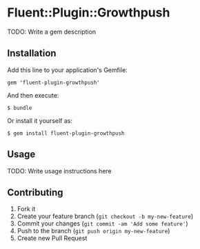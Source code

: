 # Fluent::Plugin::Growthpush

TODO: Write a gem description

## Installation

Add this line to your application's Gemfile:

    gem 'fluent-plugin-growthpush'

And then execute:

    $ bundle

Or install it yourself as:

    $ gem install fluent-plugin-growthpush

## Usage

TODO: Write usage instructions here

## Contributing

1. Fork it
2. Create your feature branch (`git checkout -b my-new-feature`)
3. Commit your changes (`git commit -am 'Add some feature'`)
4. Push to the branch (`git push origin my-new-feature`)
5. Create new Pull Request
